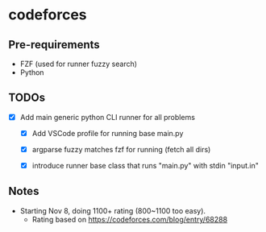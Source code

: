# codeforces


## Pre-requirements

* FZF (used for runner fuzzy search)
* Python

## TODOs

- [X] Add main generic python CLI runner for all problems
  - [X] Add VSCode profile for running base main.py
  - [X] argparse fuzzy matches fzf for running (fetch all dirs)
  - [X] introduce runner base class that runs "main.py" with stdin "input.in"


## Notes

- Starting Nov 8, doing 1100+ rating (800~1100 too easy).
  - Rating based on https://codeforces.com/blog/entry/68288